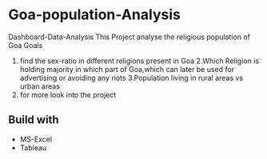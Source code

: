 # Goa-population-Analysis
Dashboard-Data-Analysis
This Project analyse the religious population of Goa
Goals
1. find the sex-ratio in different religions present in Goa
2.Which Religion is holding majority in which part of Goa,which can later be used for advertising or avoiding any riots
3.Population living in rural areas vs urban areas
4. for more look into the project

## Build with
* MS-Excel
* Tableau
